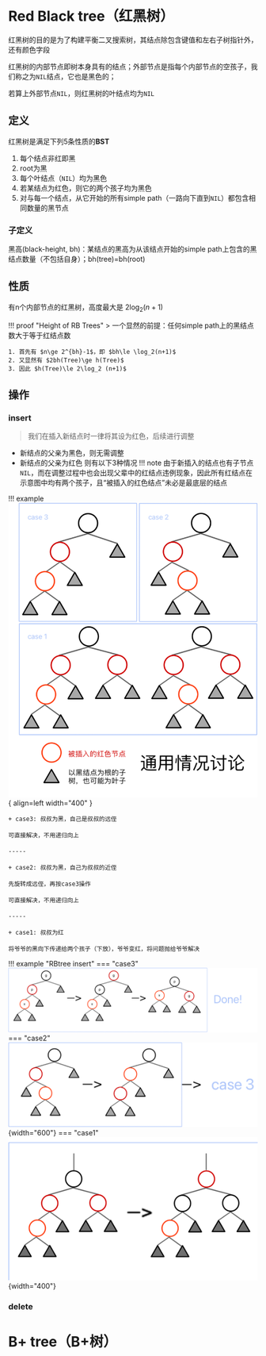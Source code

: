 # Red Black tree（红黑树）
红黑树的目的是为了构建平衡二叉搜索树，其结点除包含键值和左右子树指针外，还有颜色字段

红黑树的内部节点即树本身具有的结点；外部节点是指每个内部节点的空孩子，我们称之为`NIL`结点，它也是黑色的；

若算上外部节点`NIL`，则红黑树的叶结点均为`NIL`
## 定义
红黑树是满足下列5条性质的**BST**

1. 每个结点非红即黑 
2. root为黑
3. 每个叶结点（`NIL`）均为黑色
4. 若某结点为红色，则它的两个孩子均为黑色
5. 对与每一个结点，从它开始的所有simple path（一路向下直到`NIL`）都包含相同数量的黑节点

### 子定义
黑高(black-height, bh)：某结点的黑高为从该结点开始的simple path上包含的黑结点数量（不包括自身）；bh(tree)=bh(root)

## 性质
有n个内部节点的红黑树，高度最大是 $2\log_2 (n+1)$

!!! proof "Height of RB Trees"
    > 一个显然的前提：任何simple path上的黑结点数大于等于红结点数

    1. 首先有 $n\ge 2^{bh}-1$，即 $bh\le \log_2(n+1)$
    2. 又显然有 $2bh(Tree)\ge h(Tree)$
    3. 因此 $h(Tree)\le 2\log_2 (n+1)$

## 操作
### insert
> 我们在插入新结点时一律将其设为红色，后续进行调整

+ 新结点的父亲为黑色，则无需调整
+ 新结点的父亲为红色
则有以下3种情况
!!! note
    由于新插入的结点也有子节点`NIL`，而在调整过程中也会出现父辈中的红结点违例现象，因此所有红结点在示意图中均有两个孩子，且“被插入的红色结点”未必是最底层的结点

!!! example
    ![](pics/rbtree.png){ align=left width="400" }

    + case3: 叔叔为黑，自己是叔叔的远侄

    可直接解决，不用递归向上

    -----
    
    + case2: 叔叔为黑，自己为叔叔的近侄

    先旋转成远侄，再按case3操作

    可直接解决，不用递归向上
    
    -----

    + case1: 叔叔为红

    将爷爷的黑向下传递给两个孩子（下放），爷爷变红，将问题抛给爷爷解决

!!! example "RBtree insert"
    === "case3"
        ![](pics/rbins3.png)
    === "case2"
        ![](pics/rbins2.png){width="600"}
    === "case1"
        ![](pics/rbins1.png){width="400"}
### delete
    
# B+ tree（B+树）